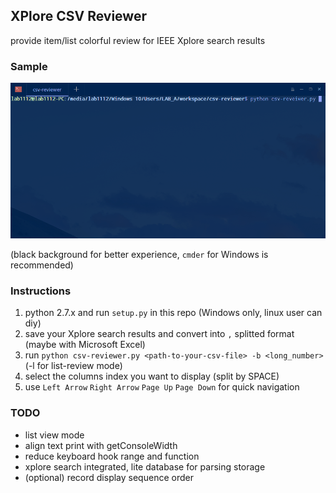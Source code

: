 ## XPlore CSV Reviewer

provide item/list colorful review for IEEE Xplore search results

### Sample

![Sample](./Sample.gif)

(black background for better experience, `cmder` for Windows is recommended)

### Instructions

1. python 2.7.x and run `setup.py` in this repo (Windows only, linux user can diy)
2. save your Xplore search results and convert into `,` splitted format (maybe with Microsoft Excel)
3. run `python csv-reviewer.py <path-to-your-csv-file> -b <long_number>` (-l for list-review mode)
4. select the columns index you want to display (split by SPACE)
5. use `Left Arrow` `Right Arrow` `Page Up` `Page Down` for quick navigation

### TODO

* list view mode
* align text print with getConsoleWidth
* reduce keyboard hook range and function
* xplore search integrated, lite database for parsing storage
* (optional) record display sequence order